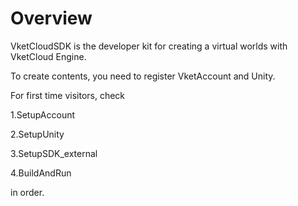 
# Overview

VketCloudSDK is the developer kit for creating a virtual worlds with VketCloud Engine.  

To create contents, you need to register VketAccount and Unity.  

For first time visitors, check  
  
1.SetupAccount  
  
2.SetupUnity  

3.SetupSDK_external  

4.BuildAndRun  

in order.  